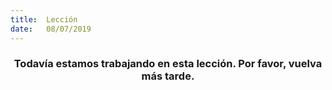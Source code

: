 ```yaml
---
title:  Lección
date:   08/07/2019
---
```


### <center>Todavía estamos trabajando en esta lección. Por favor, vuelva más tarde.</center>